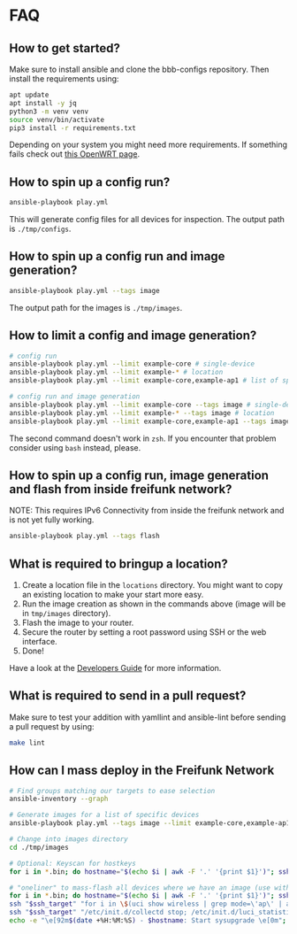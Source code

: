 # FAQ

## How to get started?

Make sure to install ansible and clone the bbb-configs repository. Then install the requirements using:

```sh
apt update
apt install -y jq
python3 -m venv venv
source venv/bin/activate
pip3 install -r requirements.txt
```

Depending on your system you might need more requirements. If something fails check out [this OpenWRT page](https://openwrt.org/docs/guide-developer/toolchain/install-buildsystem).

## How to spin up a config run?

```sh
ansible-playbook play.yml
```

This will generate config files for all devices for inspection. The output path is `./tmp/configs`.

## How to spin up a config run and image generation?

```sh
ansible-playbook play.yml --tags image
```

The output path for the images is `./tmp/images`.

## How to limit a config and image generation?

```sh
# config run
ansible-playbook play.yml --limit example-core # single-device
ansible-playbook play.yml --limit example-* # location
ansible-playbook play.yml --limit example-core,example-ap1 # list of specific devices

# config run and image generation
ansible-playbook play.yml --limit example-core --tags image # single-device
ansible-playbook play.yml --limit example-* --tags image # location
ansible-playbook play.yml --limit example-core,example-ap1 --tags image # list of specific devices
```

The second command doesn't work in `zsh`. If you encounter that problem consider using `bash` instead, please.

## How to spin up a config run, image generation and flash from inside freifunk network?

NOTE: This requires IPv6 Connectivity from inside the freifunk network and is not yet fully working.

```sh
ansible-playbook play.yml --tags flash
```

## What is required to bringup a location?

1. Create a location file in the `locations` directory. You might want to copy an existing location to make your start more easy.
2. Run the image creation as shown in the commands above (image will be in `tmp/images` directory).
3. Flash the image to your router.
4. Secure the router by setting a root password using SSH or the web interface.
5. Done!

Have a look at the [Developers Guide](DEVELOPER.md) for more information.

## What is required to send in a pull request?

Make sure to test your addition with yamllint and ansible-lint before sending a pull request by using:

```sh
make lint
```

## How can I mass deploy in the Freifunk Network

```sh
# Find groups matching our targets to ease selection
ansible-inventory --graph

# Generate images for a list of specific devices
ansible-playbook play.yml --tags image --limit example-core,example-ap1

# Change into images directory
cd ./tmp/images

# Optional: Keyscan for hostkeys
for i in *.bin; do hostname="$(echo $i | awk -F '.' '{print $1}')"; ssh_target="$hostname.olsr"; ssh-keyscan "$ssh_target"; done

# "oneliner" to mass-flash all devices where we have an image (use with caution)
for i in *.bin; do hostname="$(echo $i | awk -F '.' '{print $1}')"; ssh_target="root@$hostname.olsr"; path="/tmp/$i"; echo -e "\e[92m$(date +%H:%M:%S) - $hostname: Disabling non-mesh wireless networks to free memory and sleep 13 seconds until change is applied (required for 32mb devices)\e[0m";
ssh "$ssh_target" "for i in \$(uci show wireless | grep mode=\'ap\' | awk -F '.' '{print \$2}'); do uci set wireless.\$i.disabled=1; done; uci commit wireless; ubus call uci reload_config;"; sleep 13; echo -e "\e[92m$(date +%H:%M:%S) - $hostname: Disabling unnecessary services to free even more memory\e[0m";
ssh "$ssh_target" "/etc/init.d/collectd stop; /etc/init.d/luci_statistics stop; /etc/init.d/sysntpd stop; /etc/init.d/urngd stop; /etc/init.d/rpcd stop; /etc/init.d/naywatch stop 2> /dev/null"; echo -e "\e[92m$(date +%H:%M:%S) - $hostname: Transfering image\e[0m"; scp -O "$i" "$ssh_target:$path";
echo -e "\e[92m$(date +%H:%M:%S) - $hostname: Start sysupgrade \e[0m"; ssh "$ssh_target" "sysupgrade $path" ; done
```
